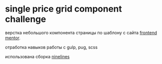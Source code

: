 # single price grid component challenge

верстка небольшого компонента страницы по шаблону с сайта [frontend mentor](https://www.frontendmentor.io/challenges/single-price-grid-component-5ce41129d0ff452fec5abbbc).

отработка навыков работы с gulp, pug, scss

использована сборка [ninelines](https://github.com/ninelines-team/ninelines-template)
